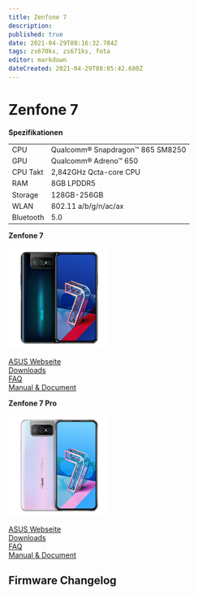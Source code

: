 ```yaml
---
title: Zenfone 7
description: 
published: true
date: 2021-04-29T08:16:32.784Z
tags: zs670ks, zs671ks, fota
editor: markdown
dateCreated: 2021-04-29T08:05:42.680Z
---
```


# Zenfone 7

**Spezifikationen**

|     |     |
| --- | --- |
| CPU | Qualcomm® Snapdragon™ 865 SM8250 |
| GPU | Qualcomm® Adreno™ 650 |
| CPU Takt | 2,842GHz Qcta-core CPU |
| RAM | 8GB LPDDR5 |
| Storage | 128GB-256GB |
| WLAN | 802.11 a/b/g/n/ac/ax |
| Bluetooth | 5.0 |

**Zenfone 7**

![zs670ks.png](/phone/zs670ks.png)

[ASUS Webseite](https://www.asus.com/de/Mobile/Phones/All-series/ZenFone-7/)  
[Downloads](https://www.asus.com/de/Mobile/Phones/All-series/ZenFone-7/helpdesk_download)  
[FAQ](https://www.asus.com/de/Mobile/Phones/All-series/ZenFone-7/HelpDesk_knowledge)  
[Manual & Document](https://www.asus.com/de/Mobile/Phones/All-series/ZenFone-7/helpdesk_manual)  

**Zenfone 7 Pro**

![zs671ks.png](/phone/zs671ks.png)

[ASUS Webseite](https://www.asus.com/de/Mobile/Phones/All-series/ZenFone-7-Pro/)  
[Downloads](https://www.asus.com/de/Mobile/Phones/All-series/ZenFone-7-Pro/helpdesk_download)  
[FAQ](https://www.asus.com/de/Mobile/Phones/All-series/ZenFone-7-Pro/HelpDesk_knowledge)  
[Manual & Document](https://www.asus.com/de/Mobile/Phones/All-series/ZenFone-7-Pro/helpdesk_manual)  

## Firmware Changelog